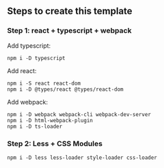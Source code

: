 ## Steps to create this template

### Step 1: react + typescript + webpack

Add typescript:

    npm i -D typescript
    
Add react:    
    
    npm i -S react react-dom
    npm i -D @types/react @types/react-dom

Add webpack:

    npm i -D webpack webpack-cli webpack-dev-server
    npm i -D html-webpack-plugin
    npm i -D ts-loader

### Step 2: Less + CSS Modules

    npm i -D less less-loader style-loader css-loader

